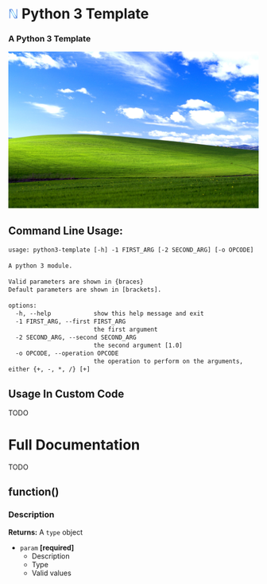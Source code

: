 # <img src="https://github.com/nimaid/python3-template/blob/main/python3_template/resources/icon.png?raw=true" height="20px" alt=""/> Python 3 Template
### A Python 3 Template

<p align="center"><img src="https://github.com/nimaid/python3-template/blob/main/docs/example.jpg?raw=true" width="800px" alt="Example image"/></p>

## Command Line Usage:
```
usage: python3-template [-h] -1 FIRST_ARG [-2 SECOND_ARG] [-o OPCODE]

A python 3 module.

Valid parameters are shown in {braces}
Default parameters are shown in [brackets].

options:
  -h, --help            show this help message and exit
  -1 FIRST_ARG, --first FIRST_ARG
                        the first argument
  -2 SECOND_ARG, --second SECOND_ARG
                        the second argument [1.0]
  -o OPCODE, --operation OPCODE
                        the operation to perform on the arguments, either {+, -, *, /} [+]
```

## Usage In Custom Code
TODO

# Full Documentation
TODO

## function()
### Description
**Returns:** A `type` object
- `param` **[required]**
  - Description
  - Type
  - Valid values
